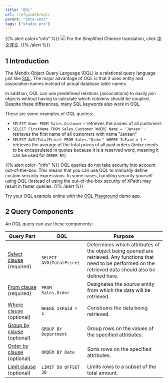 ```yaml
---
title: "OQL"
url: /refguide8/oql/
parent: "data-sets"
tags: ["studio pro"]
---
```


{{% alert color="info" %}}
<img src="/attachments/china.png" class="d-inline-block" /> For the Simplified Chinese translation, click [中文译文](https://cdn.mendix.tencent-cloud.com/documentation/refguide8/oql.pdf).
{{% /alert %}}

## 1 Introduction

The Mendix Object Query Language (OQL) is a relational query language just like [SQL](http://en.wikipedia.org/wiki/Sql). The major advantage of OQL is that it uses entity and association names instead of actual database table names.

In addition, OQL can use predefined relations (associations) to easily join objects without having to calculate which columns should be coupled. Despite these differences, many SQL keywords also work in OQL.

These are some examples of OQL queries:

* `SELECT Name FROM Sales.Customer` –  retrieves the names of all customers
* `SELECT FirstName FROM Sales.Customer WHERE Name = 'Jansen'`  –  retrieves the first name of all customers with name "Jansen"
* `SELECT AVG(TotalPrice) FROM Sales."Order" WHERE IsPaid = 1`  –  retrieves the average of the total prices of all paid orders (`Order` needs to be encapsulated in quotes because it is a reserved word, meaning it can be used for `ORDER BY`)

{{% alert color="info" %}}
OQL queries do not take security into account out-of-the-box. This means that you can use OQL to manually define custom security expressions. In some cases, handling security yourself using OQL (instead of using the out-of-the-box security of XPath) may result in faster queries.
{{% /alert %}}

Try your OQL example online with the [OQL Playground](https://mydemoversion8-sandbox.mxapps.io/p/OQL) demo app. 

## 2 Query Components

An OQL query can use these components:

| Query Part | OQL | Purpose |
| --- | --- | --- |
| [Select clause](/refguide8/oql-select-clause/) (required)  | `SELECT AVG(TotalPrice)` | Determines which attributes of the object being queried are retrieved. Any functions that need to be performed on the retrieved data should also be defined here.  |
| [From clause](/refguide8/oql-from-clause/) (required)  | `FROM Sales.Order`  | Designates the source entity from which the data will be retrieved.  |
| [Where clause](/refguide8/oql-where-clause/) (optional) | `WHERE IsPaid = 1` | Constrains the data being retrieved.  |
| [Group by clause](/refguide8/oql-group-by-clause/) (optional) | `GROUP BY Department` | Group rows on the values of the specified attributes.  |
| [Order by clause](/refguide8/oql-order-by-clause/) (optional) | `ORDER BY Date` | Sorts rows on the specified attributes.  |
| [Limit clause](/refguide8/oql-limit-clause/) (optional) | `LIMIT 50 OFFSET 30` | Limits rows to a subset of the total amount.  |

